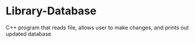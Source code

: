 # Library-Database
C++ program that reads file, allows user to make changes, and prints out updated database
